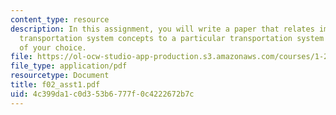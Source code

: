 ```yaml
---
content_type: resource
description: In this assignment, you will write a paper that relates important general
  transportation system concepts to a particular transportation system or situation
  of your choice.
file: https://ol-ocw-studio-app-production.s3.amazonaws.com/courses/1-221j-transportation-systems-fall-2004/4c399da1c0d353b6777f0c4222672b7c_f02_asst1.pdf
file_type: application/pdf
resourcetype: Document
title: f02_asst1.pdf
uid: 4c399da1-c0d3-53b6-777f-0c4222672b7c
---
```

